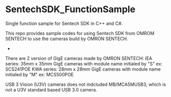 # SentechSDK_FunctionSample
Single function sample for Sentech SDK in C++ and C#.

This repo provides sample codes for using Sentech SDK from OMROM SENTECH to use the cameras build by OMRON SENTECH.


*
There are 2 version of GigE cameras made by OMRON SENTECH:
 IEA series: 35mm x 35mm GigE cameras with module name initialed by "S"
  ex: SCS241POE
 KWA series: 28mm x 28mm GigE cameras with module name initialed by "M"
  ex: MCS500POE

USB 3 Vision (U3V) cameras does not indcluded MB/MCA5MUSB3, which is not a U3V standard based USB 3.0 camera.

